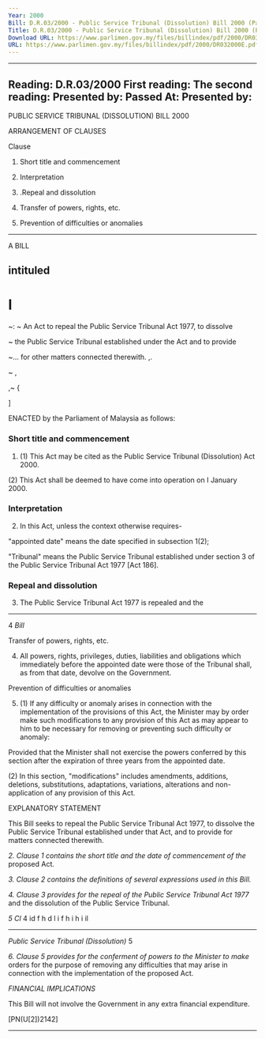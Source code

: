 ```yaml
---
Year: 2000
Bill: D.R.03/2000 - Public Service Tribunal (Dissolution) Bill 2000 (Passed)
Title: D.R.03/2000 - Public Service Tribunal (Dissolution) Bill 2000 (Passed)
Download URL: https://www.parlimen.gov.my/files/billindex/pdf/2000/DR032000E.pdf
URL: https://www.parlimen.gov.my/files/billindex/pdf/2000/DR032000E.pdf
---
```

---
Reading:
D.R.03/2000
First reading:
The second reading:
Presented by:
Passed At:
Presented by:
---

PUBLIC SERVICE TRIBUNAL (DISSOLUTION)
BILL 2000

ARRANGEMENT OF CLAUSES

Clause

1. Short title and commencement

2. Interpretation

3. .Repeal and dissolution

4. Transfer of powers, rights, etc.

5. Prevention of difficulties or anomalies


-----

A BILL

## intituled

# l

~:
~ An Act to repeal the Public Service Tribunal Act 1977, to dissolve

~ the Public Service Tribunal established under the Act and to provide

~... for other matters connected therewith.
,.

~
,

,~
{

]

ENACTED by the Parliament of Malaysia as follows:

### Short title and commencement

1. (1) This Act may be cited as the Public Service Tribunal
(Dissolution) Act 2000.

(2) This Act shall be deemed to have come into operation on
I January 2000.

### Interpretation

2. In this Act, unless the context otherwise requires-

"appointed date" means the date specified in subsection 1(2);

"Tribunal" means the Public Service Tribunal established under
section 3 of the Public Service Tribunal Act 1977 [Act 186].

### Repeal and dissolution

3. The Public Service Tribunal Act 1977 is repealed and the


-----

4 _Bill_

Transfer of powers, rights, etc.

4. All powers, rights, privileges, duties, liabilities and obligations
which immediately before the appointed date were those of the
Tribunal shall, as from that date, devolve on the Government.

Prevention of difficulties or anomalies

5. (1) If any difficulty or anomaly arises in connection with the
implementation of the provisions of this Act, the Minister may
by order make such modifications to any provision of this Act
as may appear to him to be necessary for removing or preventing
such difficulty or anomaly:

Provided that the Minister shall not exercise the powers conferred
by this section after the expiration of three years from the appointed
date.

(2) In this section, "modifications" includes amendments,
additions, deletions, substitutions, adaptations, variations, alterations
and non-application of any provision of this Act.

EXPLANATORY STATEMENT

This Bill seeks to repeal the Public Service Tribunal Act 1977, to dissolve the
Public Service Tribunal established under that Act, and to provide for matters
connected therewith.

_2._ _Clause 1 contains the short title and the date of commencement of the_
proposed Act.

_3._ _Clause 2 contains the definitions of several expressions used in this Bill._

_4._ _Clause 3 provides for the repeal of the Public Service Tribunal Act 1977_
and the dissolution of the Public Service Tribunal.

_5_ _Cl_ 4 id f h d l i f h i h i il


-----

_Public Service Tribunal (Dissolution)_ 5

_6._ _Clause 5 provides for the conferment of powers to the Minister to make_
orders for the purpose of removing any difficulties that may arise in connection
with the implementation of the proposed Act.

_FINANCIAL IMPLICATIONS_

This Bill will not involve the Government in any extra financial expenditure.

[PN(U[2])2142]


-----

